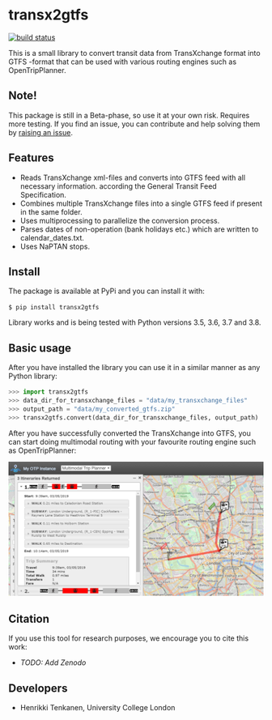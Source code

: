 # transx2gtfs 
[![build status](https://travis-ci.com/HTenkanen/transx2gtfs.svg?branch=master)](https://travis-ci.com/HTenkanen/transx2gtfs)

This is a small library to convert transit data from TransXchange format into GTFS -format that
can be used with various routing engines such as OpenTripPlanner. 

## Note!

This package is still in a Beta-phase, so use it at your own risk. 
Requires more testing. If you find an issue, you can contribute and 
help solving them by [raising an issue](https://github.com/HTenkanen/transx2gtfs/issues).

## Features

 - Reads TransXchange xml-files and converts into GTFS feed with all necessary information. 
 according the General Transit Feed Specification.
 - Combines multiple TransXchange files into a single GTFS feed if present in the same folder.
 - Uses multiprocessing to parallelize the conversion process.
 - Parses dates of non-operation (bank holidays etc.) which are written to calendar_dates.txt.
 - Uses NaPTAN stops.  

## Install


The package is available at PyPi and you can install it with:

`$ pip install transx2gtfs`

Library works and is being tested with Python versions 3.5, 3.6, 3.7 and 3.8.  

## Basic usage

After you have installed the library you can use it in a similar manner as any Python
library:

```python
>>> import transx2gtfs
>>> data_dir_for_transxchange_files = "data/my_transxchange_files"
>>> output_path = "data/my_converted_gtfs.zip"
>>> transx2gtfs.convert(data_dir_for_transxchange_files, output_path)
```

After you have successfully converted the TransXchange into GTFS, you can start doing
multimodal routing with your favourite routing engine such as OpenTripPlanner:

![OTP_example_in_London](img/London_multimodal_route.PNG)

## Citation

If you use this tool for research purposes, we encourage you to cite this work:

 - *TODO: Add Zenodo*

## Developers

- Henrikki Tenkanen, University College London